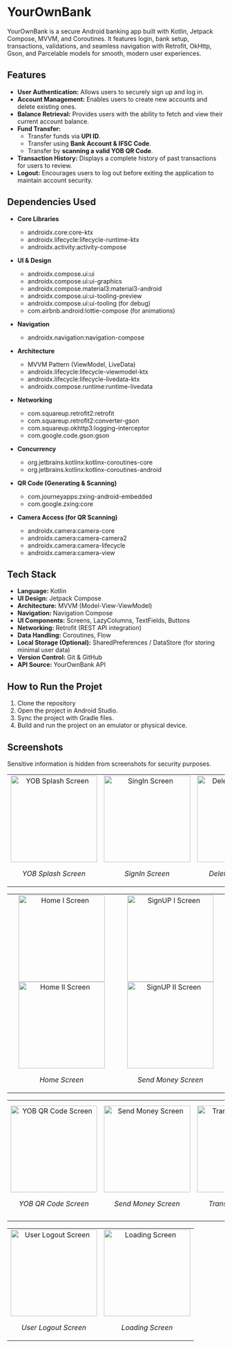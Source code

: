 # YourOwnBank
YourOwnBank is a secure Android banking app built with Kotlin, Jetpack Compose, MVVM, and Coroutines. It features login, bank setup, transactions, validations, and seamless navigation with Retrofit, OkHttp, Gson, and Parcelable models for smooth, modern user experiences.


## Features

- **User Authentication:** Allows users to securely sign up and log in.
- **Account Management:** Enables users to create new accounts and delete existing ones.
- **Balance Retrieval:** Provides users with the ability to fetch and view their current account balance.
- **Fund Transfer:** 
  - Transfer funds via **UPI ID**.
  - Transfer using **Bank Account & IFSC Code**.
  - Transfer by **scanning a valid YOB QR Code**.
- **Transaction History:** Displays a complete history of past transactions for users to review.
- **Logout:** Encourages users to log out before exiting the application to maintain account security.


## Dependencies Used

- **Core Libraries**
  - androidx.core:core-ktx
  - androidx.lifecycle:lifecycle-runtime-ktx
  - androidx.activity:activity-compose

- **UI & Design**
  - androidx.compose.ui:ui
  - androidx.compose.ui:ui-graphics
  - androidx.compose.material3:material3-android
  - androidx.compose.ui:ui-tooling-preview
  - androidx.compose.ui:ui-tooling (for debug)
  - com.airbnb.android:lottie-compose (for animations)

- **Navigation**
  - androidx.navigation:navigation-compose

- **Architecture**
  - MVVM Pattern (ViewModel, LiveData)
  - androidx.lifecycle:lifecycle-viewmodel-ktx
  - androidx.lifecycle:lifecycle-livedata-ktx
  - androidx.compose.runtime:runtime-livedata

- **Networking**
  - com.squareup.retrofit2:retrofit
  - com.squareup.retrofit2:converter-gson
  - com.squareup.okhttp3:logging-interceptor
  - com.google.code.gson:gson

- **Concurrency**
  - org.jetbrains.kotlinx:kotlinx-coroutines-core
  - org.jetbrains.kotlinx:kotlinx-coroutines-android

- **QR Code (Generating & Scanning)**
  - com.journeyapps:zxing-android-embedded
  - com.google.zxing:core

- **Camera Access (for QR Scanning)**
  - androidx.camera:camera-core
  - androidx.camera:camera-camera2
  - androidx.camera:camera-lifecycle
  - androidx.camera:camera-view



## Tech Stack

- **Language:** Kotlin
- **UI Design:** Jetpack Compose
- **Architecture:** MVVM (Model-View-ViewModel)
- **Navigation:** Navigation Compose
- **UI Components:** Screens, LazyColumns, TextFields, Buttons
- **Networking:** Retrofit (REST API integration)
- **Data Handling:** Coroutines, Flow
- **Local Storage (Optional):** SharedPreferences / DataStore (for storing minimal user data)
- **Version Control:** Git & GitHub
- **API Source:** YourOwnBank API


## How to Run the Projet
1. Clone the repository
2. Open the project in Android Studio.
3. Sync the project with Gradle files.
5. Build and run the project on an emulator or physical device.


## Screenshots
Sensitive information is hidden from screenshots for security purposes.

<div align="center">
    <table>
        <tr>
            <td align="center">
                <img src="https://github.com/user-attachments/assets/e382e99d-3193-4c90-89c1-be2486ea6ce7" alt="YOB Splash Screen" width="200"/>
                <p><em>YOB Splash Screen</em></p>
            </td>
            <td align="center">
                <img src="https://github.com/user-attachments/assets/19f0fe4b-e76f-45cc-ad03-4a0724f66631" alt="SingIn Screen" width="200"/>
                <p><em>SignIn Screen</em></p>
            </td>
            <td align="center">
                <img src="https://github.com/user-attachments/assets/4ccb92bb-24f6-4b6b-af6d-235aa5255858" alt="Delete User Screen" width="200"/>
                <p><em>Delete User Screen</em></p>
            </td>
        </tr>
    </table>
   <table>
        <tr>
            <td align="center">
                <img src="https://github.com/user-attachments/assets/076b4b95-3b45-418e-8900-6a063519a8aa" alt="Home I Screen" width="200"/>
              <img src="https://github.com/user-attachments/assets/519910ba-a2a3-4299-906e-cae4dc05209a" alt="Home II Screen" width="200"/>
                <p><em>Home Screen</em></p>
            </td>
            <td align="center">
                <img src="https://github.com/user-attachments/assets/e1fde4e1-3080-4a5b-97e5-b6bb7f2997a4" alt="SignUP I Screen" width="200"/>
              <img src="https://github.com/user-attachments/assets/1de8c5f6-9c38-4a8b-b990-51bbf53a5c0f" alt="SignUP II Screen" width="200"/>
                <p><em>Send Money Screen</em></p>
            </td>
        </tr>
    </table>
     <table>
        <tr>
            <td align="center">
                <img src="https://github.com/user-attachments/assets/56e7f9ac-ce59-4f4f-95a3-c09c4e17c479" alt="YOB QR Code Screen" width="200"/>
                <p><em>YOB QR Code Screen</em></p>
            </td>
           <td align="center">
                <img src="https://github.com/user-attachments/assets/468a6938-371d-4047-b57d-333302e099ff" alt="Send Money Screen" width="200"/>
                <p><em>Send Money Screen</em></p>
            </td>
            <td align="center">
                <img src="https://github.com/user-attachments/assets/a7fed860-15af-441f-87d2-b036e2bb0854" alt="Transaction Screen" width="200"/>
                <p><em>Transaction Screen</em></p>
            </td>
          <td align="center">
                <img src="https://github.com/user-attachments/assets/754c4f59-a98a-416f-b56b-d96dc8c75877" alt="Transaction History Screen" width="200"/>
                <p><em>Transaction History Screen</em></p>
            </td>
            <td align="center">
                <img src="https://github.com/user-attachments/assets/0c53fe85-9075-4c2e-96d8-53336d08717c" alt="Available Balance Screen" width="200"/>
                <p><em>Available Balance Screen</em></p>
            </td>
        </tr>
    </table>
       <table>
        <tr>
            <td align="center">
                <img src="https://github.com/user-attachments/assets/a49edf9f-de22-488a-830d-b3b6a209d82e" alt="User Logout Screen" width="200"/>
                <p><em>User Logout Screen</em></p>
            </td>
           <td align="center">
                <img src="https://github.com/user-attachments/assets/adc8db45-9ac5-4518-839d-7a2cbb5ed257" alt="Loading Screen" width="200"/>
                <p><em>Loading Screen</em></p>
            </td>
    </table>
</div>



